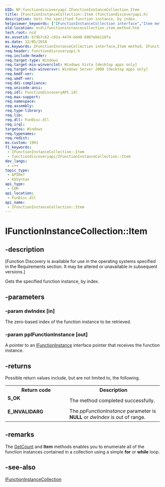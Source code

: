 ```yaml
---
UID: NF:functiondiscoveryapi.IFunctionInstanceCollection.Item
title: IFunctionInstanceCollection::Item (functiondiscoveryapi.h)
description: Gets the specified function instance, by index.
helpviewer_keywords: ["IFunctionInstanceCollection interface","Item method","IFunctionInstanceCollection.Item","IFunctionInstanceCollection::Item","Item","Item method","Item method","IFunctionInstanceCollection interface","functiondiscoveryapi/IFunctionInstanceCollection::Item","ncd.ifunctioninstancecollection_item_method"]
old-location: ncd\ifunctioninstancecollection_item_method.htm
tech.root: ncd
ms.assetid: b79b7cb2-c02a-4474-bd48-8907ebb118fa
ms.date: 12/05/2018
ms.keywords: IFunctionInstanceCollection interface,Item method, IFunctionInstanceCollection.Item, IFunctionInstanceCollection::Item, Item, Item method, Item method,IFunctionInstanceCollection interface, functiondiscoveryapi/IFunctionInstanceCollection::Item, ncd.ifunctioninstancecollection_item_method
req.header: functiondiscoveryapi.h
req.include-header: 
req.target-type: Windows
req.target-min-winverclnt: Windows Vista [desktop apps only]
req.target-min-winversvr: Windows Server 2008 [desktop apps only]
req.kmdf-ver: 
req.umdf-ver: 
req.ddi-compliance: 
req.unicode-ansi: 
req.idl: FunctionDiscoveryAPI.idl
req.max-support: 
req.namespace: 
req.assembly: 
req.type-library: 
req.lib: 
req.dll: FunDisc.dll
req.irql: 
targetos: Windows
req.typenames: 
req.redist: 
ms.custom: 19H1
f1_keywords:
 - IFunctionInstanceCollection::Item
 - functiondiscoveryapi/IFunctionInstanceCollection::Item
dev_langs:
 - c++
topic_type:
 - APIRef
 - kbSyntax
api_type:
 - COM
api_location:
 - FunDisc.dll
api_name:
 - IFunctionInstanceCollection::Item
---
```


# IFunctionInstanceCollection::Item


## -description

<p class="CCE_Message">[Function Discovery is available for use in the operating systems specified in the Requirements section. It may be altered or unavailable in subsequent versions.]

Gets the specified function instance, by index.

## -parameters

### -param dwIndex [in]

The zero-based index of the function instance to be retrieved.

### -param ppIFunctionInstance [out]

A pointer to an <a href="/windows/desktop/api/functiondiscoveryapi/nn-functiondiscoveryapi-ifunctioninstance">IFunctionInstance</a> interface pointer that receives the function instance.

## -returns

Possible return values include, but are not limited to, the following.

<table>
<tr>
<th>Return code</th>
<th>Description</th>
</tr>
<tr>
<td width="40%">
<dl>
<dt><b>S_OK</b></dt>
</dl>
</td>
<td width="60%">
The method completed successfully.

</td>
</tr>
<tr>
<td width="40%">
<dl>
<dt><b>E_INVALIDARG</b></dt>
</dl>
</td>
<td width="60%">
The <i>ppFunctionInstance</i> parameter is <b>NULL</b> or <i>dwIndex</i> is out of range.

</td>
</tr>
</table>

## -remarks

The <a href="/windows/desktop/api/functiondiscoveryapi/nf-functiondiscoveryapi-ifunctioninstancecollection-getcount">GetCount</a> and <b>Item</b> methods enables you to enumerate all of the function instances contained in a collection using a simple <b>for</b> or <b>while</b> loop.

## -see-also

<a href="/windows/desktop/api/functiondiscoveryapi/nn-functiondiscoveryapi-ifunctioninstancecollection">IFunctionInstanceCollection</a>

